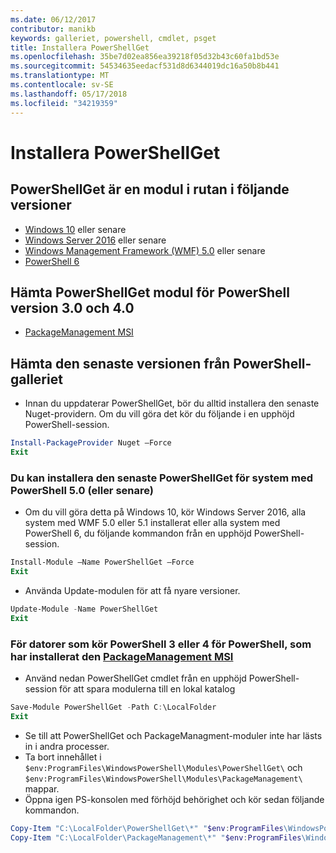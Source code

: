 ```yaml
---
ms.date: 06/12/2017
contributor: manikb
keywords: galleriet, powershell, cmdlet, psget
title: Installera PowerShellGet
ms.openlocfilehash: 35be7d02ea856ea39218f05d32b43c60fa1bd53e
ms.sourcegitcommit: 54534635eedacf531d8d6344019dc16a50b8b441
ms.translationtype: MT
ms.contentlocale: sv-SE
ms.lasthandoff: 05/17/2018
ms.locfileid: "34219359"
---
```

# <a name="installing-powershellget"></a>Installera PowerShellGet

## <a name="powershellget-is-an-in-box-module-in-the-following-releases"></a>PowerShellGet är en modul i rutan i följande versioner

- [Windows 10](https://www.microsoft.com/windows/get-windows-10) eller senare
- [Windows Server 2016](https://technet.microsoft.com/windows-server-docs/get-started/windows-server-2016) eller senare
- [Windows Management Framework (WMF) 5.0](https://www.microsoft.com/download/details.aspx?id=50395) eller senare
- [PowerShell 6](https://github.com/PowerShell/PowerShell/releases)

## <a name="get-powershellget-module-for-powershell-versions-30-and-40"></a>Hämta PowerShellGet modul för PowerShell version 3.0 och 4.0

- [PackageManagement MSI](http://go.microsoft.com/fwlink/?LinkID=746217&clcid=0x409)

## <a name="get-the-latest-version-from-powershell-gallery"></a>Hämta den senaste versionen från PowerShell-galleriet

- Innan du uppdaterar PowerShellGet, bör du alltid installera den senaste Nuget-providern. Om du vill göra det kör du följande i en upphöjd PowerShell-session.

```powershell
Install-PackageProvider Nuget –Force
Exit
```

### <a name="for-systems-with-powershell-50-or-newer-you-can-install-the-latest-powershellget"></a>Du kan installera den senaste PowerShellGet för system med PowerShell 5.0 (eller senare)

- Om du vill göra detta på Windows 10, kör Windows Server 2016, alla system med WMF 5.0 eller 5.1 installerat eller alla system med PowerShell 6, du följande kommandon från en upphöjd PowerShell-session.

```powershell
Install-Module –Name PowerShellGet –Force
Exit
```

- Använda Update-modulen för att få nyare versioner.

```powershell
Update-Module -Name PowerShellGet
Exit
```

### <a name="for-systems-running-powershell-3-or-powershell-4-that-have-installed-the-packagemanagement-msihttpgomicrosoftcomfwlinklinkid746217clcid0x409"></a>För datorer som kör PowerShell 3 eller 4 för PowerShell, som har installerat den [PackageManagement MSI](http://go.microsoft.com/fwlink/?LinkID=746217&clcid=0x409)

- Använd nedan PowerShellGet cmdlet från en upphöjd PowerShell-session för att spara modulerna till en lokal katalog

```powershell
Save-Module PowerShellGet -Path C:\LocalFolder
Exit
```

- Se till att PowerShellGet och PackageManagment-moduler inte har lästs in i andra processer.
- Ta bort innehållet i `$env:ProgramFiles\WindowsPowerShell\Modules\PowerShellGet\` och `$env:ProgramFiles\WindowsPowerShell\Modules\PackageManagement\` mappar.
- Öppna igen PS-konsolen med förhöjd behörighet och kör sedan följande kommandon.

```powershell
Copy-Item "C:\LocalFolder\PowerShellGet\*" "$env:ProgramFiles\WindowsPowerShell\Modules\PowerShellGet\" -Recurse -Force
Copy-Item "C:\LocalFolder\PackageManagement\*" "$env:ProgramFiles\WindowsPowerShell\Modules\PackageManagement\" -Recurse -Force
```